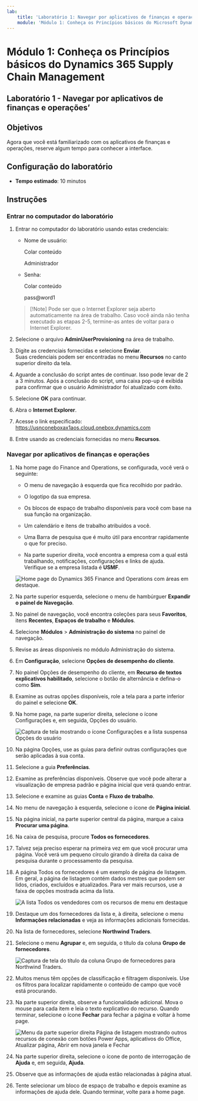 ```yaml
---
lab:
    title: 'Laboratório 1: Navegar por aplicativos de finanças e operações'
    module: 'Módulo 1: Conheça os Princípios básicos do Microsoft Dynamics 365 Supply Chain Management'
---
```


# Módulo 1: Conheça os Princípios básicos do Dynamics 365 Supply Chain Management

## Laboratório 1 - Navegar por aplicativos de finanças e operações’

## Objetivos

Agora que você está familiarizado com os aplicativos de finanças e operações, reserve algum tempo para conhecer a interface.

## Configuração do laboratório

- **Tempo estimado**: 10 minutos

## Instruções

### Entrar no computador do laboratório

1. Entrar no computador do laboratório usando estas credenciais:

    - Nome de usuário:

        Colar conteúdo

        Administrador

    - Senha:

        Colar conteúdo

        pass@word1

    >[!Note] Pode ser que o Internet Explorer seja aberto automaticamente na área de trabalho. Caso você ainda não tenha executado as etapas 2-5, termine-as antes de voltar para o Internet Explorer.

1. Selecione o arquivo **AdminUserProvisioning** na área de trabalho.

1. Digite as credenciais fornecidas e selecione **Enviar**.  
Suas credenciais podem ser encontradas no menu **Recursos** no canto superior direito da tela.

1. Aguarde a conclusão do script antes de continuar. Isso pode levar de 2 a 3 minutos. Após a conclusão do script, uma caixa pop-up é exibida para confirmar que o usuário Administrador foi atualizado com êxito.

1. Selecione **OK** para continuar.

1. Abra o **Internet Explorer**.

1. Acesse o link especificado: <https://usnconeboxax1aos.cloud.onebox.dynamics.com>

1. Entre usando as credenciais fornecidas no menu **Recursos**.

### Navegar por aplicativos de finanças e operações
1. Na home page do Finance and Operations, se configurada, você verá o seguinte:

    - O menu de navegação à esquerda que fica recolhido por padrão.

    - O logotipo da sua empresa.

    - Os blocos de espaço de trabalho disponíveis para você com base na sua função na organização.

    - Um calendário e itens de trabalho atribuídos a você.

    - Uma Barra de pesquisa que é muito útil para encontrar rapidamente o que for preciso.

    - Na parte superior direita, você encontra a empresa com a qual está trabalhando, notificações, configurações e links de ajuda.  
    Verifique se a empresa listada é **USMF**.

    ![Home page do Dynamics 365 Finance and Operations com áreas em destaque.](./media/m1-common-home-page.png)

1. Na parte superior esquerda, selecione o menu de hambúrguer **Expandir o painel de Navegação**.

1. No painel de navegação, você encontra coleções para seus **Favoritos**, itens **Recentes**, **Espaços de trabalho** e **Módulos**.

1. Selecione **Módulos** > **Administração do sistema** no painel de navegação.

1. Revise as áreas disponíveis no módulo Administração do sistema.

1. Em **Configuração**, selecione **Opções de desempenho do cliente**.

1. No painel Opções de desempenho do cliente, em **Recurso de textos explicativos habilitado**, selecione o botão de alternância e defina-o como **Sim**.

1. Examine as outras opções disponíveis, role a tela para a parte inferior do painel e selecione **OK**.

1. Na home page, na parte superior direita, selecione o ícone Configurações e, em seguida, Opções do usuário.

    ![Captura de tela mostrando o ícone Configurações e a lista suspensa Opções do usuário](./media/m1-common-settings-user-settings.png)

1. Na página Opções, use as guias para definir outras configurações que serão aplicadas à sua conta.

1. Selecione a guia **Preferências**.

1. Examine as preferências disponíveis. Observe que você pode alterar a visualização de empresa padrão e página inicial que verá quando entrar.

1. Selecione e examine as guias **Conta** e **Fluxo de trabalho**.

1. No menu de navegação à esquerda, selecione o ícone de **Página inicial**.

1. Na página inicial, na parte superior central da página, marque a caixa **Procurar uma página**.

1. Na caixa de pesquisa, procure **Todos os fornecedores**.

1. Talvez seja preciso esperar na primeira vez em que você procurar uma página. Você verá um pequeno círculo girando à direita da caixa de pesquisa durante o processamento da pesquisa.

1. A página Todos os fornecedores é um exemplo de página de listagem. Em geral, a página de listagem contém dados mestres que podem ser lidos, criados, excluídos e atualizados. Para ver mais recursos, use a faixa de opções mostrada acima da lista.

    ![A lista Todos os vendedores com os recursos de menu em destaque](./media/m1-common-all-vendor-list-page.png)

1. Destaque um dos fornecedores da lista e, à direita, selecione o menu **Informações relacionadas** e veja as informações adicionais fornecidas.

1. Na lista de fornecedores, selecione **Northwind Traders**.

1. Selecione o menu **Agrupar** e, em seguida, o título da coluna **Grupo de fornecedores**.

    ![Captura de tela do título da coluna Grupo de fornecedores para Northwind Traders.](./media/m1-common-all-vendor-group-menu.png)

1. Muitos menus têm opções de classificação e filtragem disponíveis. Use os filtros para localizar rapidamente o conteúdo de campo que você está procurando.

1. Na parte superior direita, observe a funcionalidade adicional. Mova o mouse para cada item e leia o texto explicativo do recurso. Quando terminar, selecione o ícone **Fechar** para fechar a página e voltar à home page.

    ![Menu da parte superior direita Página de listagem mostrando outros recursos de conexão com botões Power Apps, aplicativos do Office, Atualizar página, Abrir em nova janela e Fechar](./media/m1-common-list-page-additional-features-menu.png)

1. Na parte superior direita, selecione o ícone de ponto de interrogação de **Ajuda** e, em seguida, **Ajuda**.

1. Observe que as informações de ajuda estão relacionadas à página atual.

1. Tente selecionar um bloco de espaço de trabalho e depois examine as informações de ajuda dele. Quando terminar, volte para a home page.
